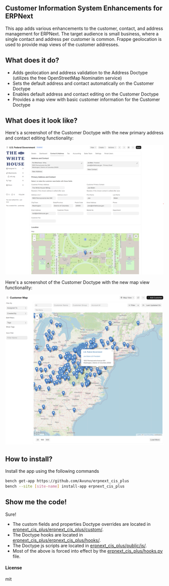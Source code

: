 ## Customer Information System Enhancements for ERPNext

This app adds various enhancements to the customer, contact, and address management for ERPNext. The target audience is small business, where a single contact and address per customer is common. Frappe geolocation is used to provide map views of the customer addresses.

## What does it do?

- Adds geolocation and address validation to the Address Doctype (utilizes the free OpenStreetMap Nominatim service)
- Sets the default address and contact automatically on the Customer Doctype
- Enables default address and contact editing on the Customer Doctype
- Provides a map view with basic customer information for the Customer Doctype

## What does it look like?

Here's a screenshot of the Customer Doctype with the new primary address and contact editing functionality:

![Form Screenshot](erpnext_cis_plus_form.png "ERPNext CIS Plus Customer Form")

Here's a screenshot of the Customer Doctype with the new map view functionality:

![Map Screenshot](erpnext_cis_plus_map.png "ERPNext CIS Plus Customer Map")

## How to install?

Install the app using the following commands

```bash
bench get-app https://github.com/Avunu/erpnext_cis_plus
bench --site [site-name] install-app erpnext_cis_plus
```

## Show me the code!

Sure!
- The custom fields and properties Doctype overrides are located in [erpnext_cis_plus/erpnext_cis_plus/custom/](erpnext_cis_plus/erpnext_cis_plus/custom/).
- The Doctype hooks are located in [erpnext_cis_plus/erpnext_cis_plus/hooks/](erpnext_cis_plus/erpnext_cis_plus/hooks/).
- The Doctype js scripts are located in [erpnext_cis_plus/public/js/](erpnext_cis_plus/public/js/).
- Most of the above is forced into effect by the [erpnext_cis_plus/hooks.py](erpnext_cis_plus/hooks.py) file.

#### License

mit